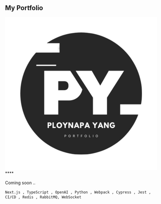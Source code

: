 ## My Portfolio

![Logo](https://github.com/Ploynpk/myportfolio/blob/main/public/assests/logo.png?raw=true)****

Coming soon ..
   ```
  Next.js , TypeScript , OpenAI , Python , Webpack , Cypress , Jest , CI/CD , Redis , RabbitMQ, WebSocket
   ```
